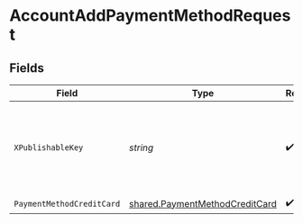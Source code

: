 # AccountAddPaymentMethodRequest


## Fields

| Field                                                                            | Type                                                                             | Required                                                                         | Description                                                                      |
| -------------------------------------------------------------------------------- | -------------------------------------------------------------------------------- | -------------------------------------------------------------------------------- | -------------------------------------------------------------------------------- |
| `XPublishableKey`                                                                | *string*                                                                         | :heavy_check_mark:                                                               | The publicly viewable identifier used to identify a merchant division.           |
| `PaymentMethodCreditCard`                                                        | [shared.PaymentMethodCreditCard](../../models/shared/paymentmethodcreditcard.md) | :heavy_check_mark:                                                               | N/A                                                                              |